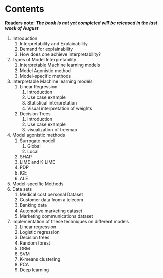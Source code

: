 # Contents

**Readers note:** _**The book is not yet completed will be released in the last week of August**_

1. Introduction
   1. Interpretability and Explainability
   2. Demand for explainability
   3. How does one achieve interpretability? 
2. Types of Model Interpretability
   1. Interpretable Machine learning models
   2. Model Agonistic method
   3. Model-specific methods
3. Interpretable Machine learning models
   1. Linear Regression
      1. Introduction
      2. Use case example
      3. Statistical interpretation
      4. Visual interpretation of weights
   2. Decision Trees
      1. Introduction
      2. Use case example
      3. visualization of treemap
4. Model agonistic methods
   1. Surrogate model
      1. Global 
      2. Local
   2. SHAP
   3. LIME and K-LIME
   4. PDP
   5. ICE
   6. ALE
5. Model-specific Methods
6. Data sets
   1. Medical cost personal Dataset
   2. Customer data from a telecom
   3. Banking data 
   4. Automotive marketing dataset 
   5. Marketing communications dataset
7. Implementation of these techniques on different models
   1. Linear regression
   2. Logistic regression
   3. Decision trees
   4. Random forest
   5. GBM
   6. SVM
   7. K-means clustering
   8. PCA
   9. Deep learning





